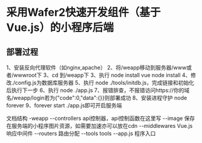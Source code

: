 # 采用Wafer2快速开发组件（基于Vue.js）的小程序后端
## 部署过程
1、安装反向代理软件（如nginx,apache）
2、将/weapp移动到服务器/www或者/wwwroot下
3、cd 到/weapp下
3、执行
	node install vue
	node install
4、修改./config.js为数据库服务器
5、执行 node ./tools/initdb.js，完成链接和初始化后执行下一步
6、执行 node ./app.js
7、报错排查，不报错访问https://你的域名/weapp/login若为{"code":0,"data":{}}则部署成功
8、安装进程守护 node forever
9、forever start ./app.js即可开启服务端

文档结构
-weapp 
--controllers   api控制器，api控制函数在这里写
--image  保存在服务端的小程序图片资源，如需要加速亦可以放在cdn
--middlewares Vue.js响应中间件
--routers  路由分配
--tools tools
--app.js 程序入口